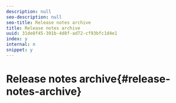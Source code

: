 ```yaml
---
description: null
seo-description: null
seo-title: Release notes archive
title: Release notes archive
uuid: 31de8f45-391b-4d8f-ad72-cf93bfc1d4e1
index: y
internal: n
snippet: y
---
```


# Release notes archive{#release-notes-archive}

